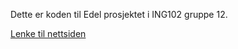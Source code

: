 Dette er koden til Edel prosjektet i ING102 gruppe 12.

[Lenke til nettsiden](https://h669803.github.io/edel-team12/)
